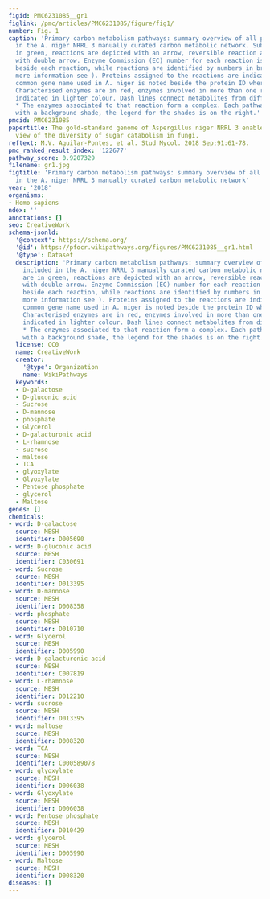 ```yaml
---
figid: PMC6231085__gr1
figlink: /pmc/articles/PMC6231085/figure/fig1/
number: Fig. 1
caption: 'Primary carbon metabolism pathways: summary overview of all pathways included
  in the A. niger NRRL 3 manually curated carbon metabolic network. Substrates are
  in green, reactions are depicted with an arrow, reversible reaction are indicated
  with double arrow. Enzyme Commission (EC) number for each reaction is indicated
  beside each reaction, while reactions are identified by numbers in brackets (for
  more information see ). Proteins assigned to the reactions are indicated in black,
  common gene name used in A. niger is noted beside the protein ID where possible.
  Characterised enzymes are in red, enzymes involved in more than one reaction are
  indicated in lighter colour. Dash lines connect metabolites from different pathways.
  * The enzymes associated to that reaction form a complex. Each pathway is highlighted
  with a background shade, the legend for the shades is on the right.'
pmcid: PMC6231085
papertitle: The gold-standard genome of Aspergillus niger NRRL 3 enables a detailed
  view of the diversity of sugar catabolism in fungi.
reftext: M.V. Aguilar-Pontes, et al. Stud Mycol. 2018 Sep;91:61-78.
pmc_ranked_result_index: '122677'
pathway_score: 0.9207329
filename: gr1.jpg
figtitle: 'Primary carbon metabolism pathways: summary overview of all pathways included
  in the A. niger NRRL 3 manually curated carbon metabolic network'
year: '2018'
organisms:
- Homo sapiens
ndex: ''
annotations: []
seo: CreativeWork
schema-jsonld:
  '@context': https://schema.org/
  '@id': https://pfocr.wikipathways.org/figures/PMC6231085__gr1.html
  '@type': Dataset
  description: 'Primary carbon metabolism pathways: summary overview of all pathways
    included in the A. niger NRRL 3 manually curated carbon metabolic network. Substrates
    are in green, reactions are depicted with an arrow, reversible reaction are indicated
    with double arrow. Enzyme Commission (EC) number for each reaction is indicated
    beside each reaction, while reactions are identified by numbers in brackets (for
    more information see ). Proteins assigned to the reactions are indicated in black,
    common gene name used in A. niger is noted beside the protein ID where possible.
    Characterised enzymes are in red, enzymes involved in more than one reaction are
    indicated in lighter colour. Dash lines connect metabolites from different pathways.
    * The enzymes associated to that reaction form a complex. Each pathway is highlighted
    with a background shade, the legend for the shades is on the right.'
  license: CC0
  name: CreativeWork
  creator:
    '@type': Organization
    name: WikiPathways
  keywords:
  - D-galactose
  - D-gluconic acid
  - Sucrose
  - D-mannose
  - phosphate
  - Glycerol
  - D-galacturonic acid
  - L-rhamnose
  - sucrose
  - maltose
  - TCA
  - glyoxylate
  - Glyoxylate
  - Pentose phosphate
  - glycerol
  - Maltose
genes: []
chemicals:
- word: D-galactose
  source: MESH
  identifier: D005690
- word: D-gluconic acid
  source: MESH
  identifier: C030691
- word: Sucrose
  source: MESH
  identifier: D013395
- word: D-mannose
  source: MESH
  identifier: D008358
- word: phosphate
  source: MESH
  identifier: D010710
- word: Glycerol
  source: MESH
  identifier: D005990
- word: D-galacturonic acid
  source: MESH
  identifier: C007819
- word: L-rhamnose
  source: MESH
  identifier: D012210
- word: sucrose
  source: MESH
  identifier: D013395
- word: maltose
  source: MESH
  identifier: D008320
- word: TCA
  source: MESH
  identifier: C000589078
- word: glyoxylate
  source: MESH
  identifier: D006038
- word: Glyoxylate
  source: MESH
  identifier: D006038
- word: Pentose phosphate
  source: MESH
  identifier: D010429
- word: glycerol
  source: MESH
  identifier: D005990
- word: Maltose
  source: MESH
  identifier: D008320
diseases: []
---
```

